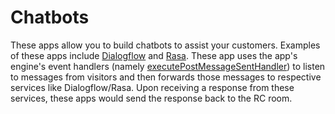 # Chatbots

These apps allow you to build chatbots to assist your customers. Examples of these apps include [Dialogflow](https://github.com/RocketChat/Apps.Dialogflow) and [Rasa](https://github.com/RocketChat/Apps.Rasa). These app uses the app's engine's event handlers (namely [executePostMessageSentHandler](https://rocketchat.github.io/Rocket.Chat.Apps-engine/interfaces/messages\_ipostmessagesent.ipostmessagesent.html)) to listen to messages from visitors and then forwards those messages to respective services like Dialogflow/Rasa. Upon receiving a response from these services, these apps would send the response back to the RC room.
